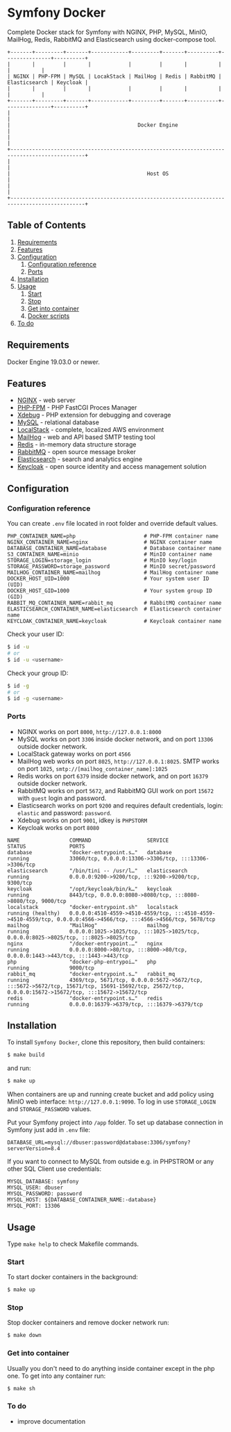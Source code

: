 # Symfony Docker

Complete Docker stack for Symfony with NGINX, PHP, MySQL, MinIO, MailHog, Redis, RabbitMQ and Elasticsearch using docker-compose tool.
```
+-------+---------+-------+------------+---------+-------+----------+---------------+----------+ 
|       |         |       |            |         |       |          |               |          |
| NGINX | PHP-FPM | MySQL | LocakStack | MailHog | Redis | RabbitMQ | Elasticsearch | Keycloak |
|       |         |       |            |         |       |          |               |          |
+-------+---------+-------+------------+---------+-------+----------+---------------+----------+ 
|                                                                                              |
|                                         Docker Engine                                        |
|                                                                                              |
+----------------------------------------------------------------------------------------------+
|                                                                                              |
|                                            Host OS                                           |
|                                                                                              |
+----------------------------------------------------------------------------------------------+
```

## Table of Contents
1. [Requirements](#requirements)
1. [Features](#features)
1. [Configuration](#configuration)
   1. [Configuration reference](#configuration-reference)
   1. [Ports](#ports)
1. [Installation](#installation)
1. [Usage](#usage)
   1. [Start](#start)
   1. [Stop](#stop)
   1. [Get into container](#get-into-container)
   1. [Docker scripts](#docker-scripts)
1. [To do](#to-do) 


## Requirements
Docker Engine 19.03.0 or newer. 

## Features
- [NGINX](https://www.nginx.com/) - web server
- [PHP-FPM](https://www.php.net/manual/en/install.fpm.php) - PHP FastCGI Proces Manager
- [Xdebug](https://xdebug.org/) - PHP extension for debugging and coverage
- [MySQL](https://www.mysql.com/) - relational database
- [LocalStack](https://www.localstack.cloud) - complete, localized AWS environment
- [MailHog](https://github.com/mailhog/MailHog) - web and API based SMTP testing tool
- [Redis](https://redis.com/) - in-memory data structure storage
- [RabbitMQ](https://www.rabbitmq.com/) - open source message broker
- [Elasticsearch](https://www.elastic.co/elasticsearch/) - search and analytics engine
- [Keycloak](https://www.keycloak.org) - open source identity and access management solution


## Configuration

### Configuration reference
You can create `.env` file located in root folder and override default values.
```dotenv
PHP_CONTAINER_NAME=php                      # PHP-FPM container name
NGINX_CONTAINER_NAME=nginx                  # NGINX container name
DATABASE_CONTAINER_NAME=database            # Database container name
S3_CONTAINER_NAME=minio                     # MinIO container name
STORAGE_LOGIN=storage_login                 # MinIO key/login
STORAGE_PASSWORD=storage_password           # MinIO secret/password
MAILHOG_CONTAINER_NAME=mailhog              # MailHog container name
DOCKER_HOST_UID=1000                        # Your system user ID (UID)
DOCKER_HOST_GID=1000                        # Your system group ID (GID)
RABBIT_MQ_CONTAINER_NAME=rabbit_mq          # RabbitMQ container name
ELASTICSEARCH_CONTAINER_NAME=elasticsearch  # Elasticsearch container name
KEYCLOAK_CONTAINER_NAME=keycloak            # Keycloak container name
```
Check your user ID:
```bash
$ id -u
# or
$ id -u <username>
```
Check your group ID:
```bash
$ id -g
# or
$ id -g <username>
```

### Ports
- NGINX works on port `8000`, `http://127.0.0.1:8000`
- MySQL works on port `3306` inside docker network, and on port `13306` outside docker network.
- LocalStack gateway works on port `4566`
- MailHog web works on port `8025`, `http://127.0.0.1:8025`. SMTP works on port `1025`, `smtp://[mailhog_container_name]:1025`
- Redis works on port `6379` inside docker network, and on port `16379` outside docker network.
- RabbitMQ works on port `5672`, and RabbitMQ GUI work on port `15672` with `guest` login and password.
- Elasticsearch works on port `9200` and requires default credentials, login: `elastic` and password: `password`.
- Xdebug works on port `9001`, idkey is `PHPSTORM`
- Keycloak works on port `8080`
```
NAME                COMMAND                  SERVICE             STATUS              PORTS
database            "docker-entrypoint.s…"   database            running             33060/tcp, 0.0.0.0:13306->3306/tcp, :::13306->3306/tcp
elasticsearch       "/bin/tini -- /usr/l…"   elasticsearch       running             0.0.0.0:9200->9200/tcp, :::9200->9200/tcp, 9300/tcp
keycloak            "/opt/keycloak/bin/k…"   keycloak            running             8443/tcp, 0.0.0.0:8080->8080/tcp, :::8080->8080/tcp, 9000/tcp
localstack          "docker-entrypoint.sh"   localstack          running (healthy)   0.0.0.0:4510-4559->4510-4559/tcp, :::4510-4559->4510-4559/tcp, 0.0.0.0:4566->4566/tcp, :::4566->4566/tcp, 5678/tcp
mailhog             "MailHog"                mailhog             running             0.0.0.0:1025->1025/tcp, :::1025->1025/tcp, 0.0.0.0:8025->8025/tcp, :::8025->8025/tcp
nginx               "/docker-entrypoint.…"   nginx               running             0.0.0.0:8000->80/tcp, :::8000->80/tcp, 0.0.0.0:1443->443/tcp, :::1443->443/tcp
php                 "docker-php-entrypoi…"   php                 running             9000/tcp
rabbit_mq           "docker-entrypoint.s…"   rabbit_mq           running             4369/tcp, 5671/tcp, 0.0.0.0:5672->5672/tcp, :::5672->5672/tcp, 15671/tcp, 15691-15692/tcp, 25672/tcp, 0.0.0.0:15672->15672/tcp, :::15672->15672/tcp
redis               "docker-entrypoint.s…"   redis               running             0.0.0.0:16379->6379/tcp, :::16379->6379/tcp
```

## Installation
To install `Symfony Docker`, clone this repository, then build containers:
```bash
$ make build
```
and run:
```bash
$ make up
```
When containers are up and running create bucket and add policy using MinIO web interface: `http://127.0.0.1:9090`. To log in use `STORAGE_LOGIN` and `STORAGE_PASSWORD` values.

Put your Symfony project into `/app` folder.
To set up database connection in Symfony just add in `.env` file:
```dotenv
DATABASE_URL=mysql://dbuser:password@database:3306/symfony?serverVersion=8.4
```
If you want to connect to MySQL from outside e.g. in PHPSTROM or any other SQL Client use credentials:
```
MYSQL_DATABASE: symfony
MYSQL_USER: dbuser
MYSQL_PASSWORD: password
MYSQL_HOST: ${DATABASE_CONTAINER_NAME:-database}
MYSQL_PORT: 13306
```


## Usage
Type `make help` to check Makefile commands.

### Start
To start docker containers in the background:
```bash
$ make up
```

### Stop
Stop docker containers and remove docker network run:
```bash
$ make down
```

### Get into container
Usually you don't need to do anything inside container except in the php one. To get into any container run:
```bash
$ make sh
```


### To do
- improve documentation
